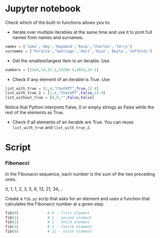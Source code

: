 # Jupyter notebook

Check which of the built-in functions allows you to:

- Iterate over multiple iterables at the same time and use it to print full names from names and surnames.

```python
names = ['Jake','Amy','Raymond','Rosa','Charles','Terry']
surnames = ['Peralta','Santiago','Holt','Diaz','Boyle','Jeffords']
```

- Get the smallest/largest item in an iterable. Use 

```python
numbers = [23e4,14,15.2,2329e-4,4924,2e-1]
```

- Check if any element of an iterable is True. Use 
```python
list_with_true = [1,4,"ChatGPT",True,13.4]
list_with_true_2 = [1,4,"ChatGPT",False,13.4]
list_without_true = [0,0,"",False,False]
```
Notice that Python interprets False, 0 or empty strings as False while the rest of the elements as True.
- Check if all elements of an iterable are True. You can reuse `list_with_true` and `list_with_true_2`.

# Script

### Fibonacci

In the Fibonacci sequence, each number is the sum of the two preceding ones. 

0, 1, 1, 2, 3, 5, 8, 13, 21, 34,...

Create a `fib.py` scrip that asks for an element and uses a function that calculates the Fibonacci number at a given step.

```python
fib(0)             # 0 - first element
fib(1)             # 1 - second element
fib(2)             # 1 - third element
fib(3)             # 2 - fourth element
fib(8)             # 21 - ninth element
```

